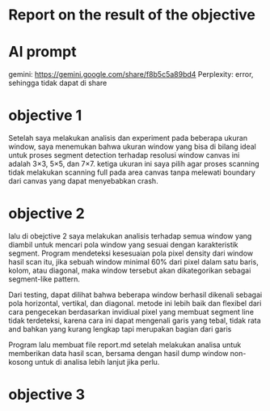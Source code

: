# Report on the result of the objective

# AI prompt
gemini: https://gemini.google.com/share/f8b5c5a89bd4 
Perplexity: error, sehingga tidak dapat di share

# objective 1
Setelah saya melakukan analisis dan experiment pada beberapa ukuran window, saya menemukan bahwa ukuran window yang bisa di bilang ideal untuk proses segment detection terhadap resolusi window canvas ini adalah 3×3, 5×5, dan 7×7.
ketiga ukuran ini saya pilih agar proses scanning tidak melakukan scanning full pada area canvas tanpa melewati boundary dari canvas yang dapat menyebabkan crash.

# objective 2
lalu di obejctive 2 saya melakukan analisis terhadap semua window yang diambil untuk mencari pola window yang sesuai dengan karakteristik segment. Program mendeteksi kesesuaian pola pixel density dari window hasil scan itu, jika sebuah window minimal 60% dari pixel dalam satu baris, kolom, atau diagonal, maka window tersebut akan dikategorikan sebagai segment-like pattern.

Dari testing, dapat dilihat bahwa beberapa window berhasil dikenali sebagai pola horizontal, vertikal, dan diagonal.
metode ini lebih baik dan flexibel dari cara pengecekan berdasarkan invidiual pixel yang membuat segment line tidak terdeteksi, karena cara ini dapat mengenali garis yang tebal, tidak rata and bahkan yang kurang lengkap tapi merupakan bagian dari garis

Program lalu membuat file report.md setelah melakukan analisa untuk memberikan data hasil scan, bersama dengan hasil dump window non-kosong untuk di analisa lebih lanjut jika perlu.

# objective 3